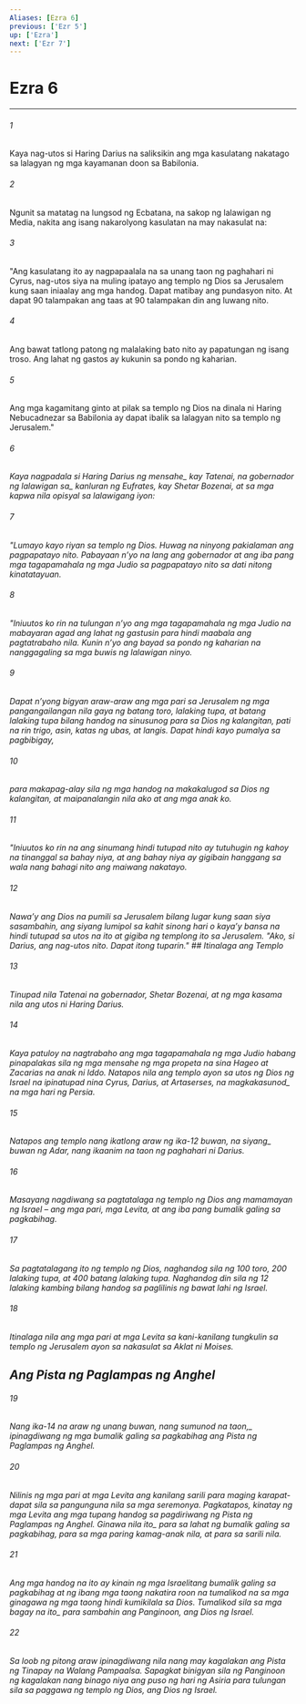 ```yaml
---
Aliases: [Ezra 6]
previous: ['Ezr 5']
up: ['Ezra']
next: ['Ezr 7']
---
```

# Ezra 6

***






















###### 1 










Kaya nag-utos si Haring Darius na saliksikin ang mga kasulatang nakatago sa lalagyan ng mga kayamanan doon sa Babilonia. 





















###### 2 










Ngunit sa matatag na lungsod ng Ecbatana, na sakop ng lalawigan ng Media, nakita ang isang nakarolyong kasulatan na may nakasulat na: 





















###### 3 










"Ang kasulatang ito ay nagpapaalala na sa unang taon ng paghahari ni Cyrus, nag-utos siya na muling ipatayo ang templo ng Dios sa Jerusalem kung saan iniaalay ang mga handog. Dapat matibay ang pundasyon nito. At dapat 90 talampakan ang taas at 90 talampakan din ang luwang nito. 





















###### 4 










Ang bawat tatlong patong ng malalaking bato nito ay papatungan ng isang troso. Ang lahat ng gastos ay kukunin sa pondo ng kaharian. 





















###### 5 










Ang mga kagamitang ginto at pilak sa templo ng Dios na dinala ni Haring Nebucadnezar sa Babilonia ay dapat ibalik sa lalagyan nito sa templo ng Jerusalem." 





















###### 6 










<i class="trans-change">Kaya nagpadala si Haring Darius ng mensahe_ kay Tatenai, na gobernador ng <i class="trans-change">lalawigan sa_ kanluran ng Eufrates, kay Shetar Bozenai, at sa mga kapwa nila opisyal sa lalawigang iyon: 





















###### 7 










"Lumayo kayo riyan sa templo ng Dios. Huwag na ninyong pakialaman ang pagpapatayo nito. Pabayaan nʼyo na lang ang gobernador at ang iba pang mga tagapamahala ng mga Judio sa pagpapatayo nito sa dati nitong kinatatayuan. 





















###### 8 










"Iniuutos ko rin na tulungan nʼyo ang mga tagapamahala ng mga Judio na mabayaran agad ang lahat ng gastusin para hindi maabala ang pagtatrabaho nila. Kunin nʼyo ang bayad sa pondo ng kaharian na nanggagaling sa mga buwis ng lalawigan ninyo. 





















###### 9 










Dapat nʼyong bigyan araw-araw ang mga pari sa Jerusalem ng mga pangangailangan nila gaya ng batang toro, lalaking tupa, at batang lalaking tupa bilang handog na sinusunog para sa Dios ng kalangitan, pati na rin trigo, asin, katas ng ubas, at langis. Dapat hindi kayo pumalya sa pagbibigay, 





















###### 10 










para makapag-alay sila ng mga handog na makakalugod sa Dios ng kalangitan, at maipanalangin nila ako at ang mga anak ko. 





















###### 11 










"Iniuutos ko rin na ang sinumang hindi tutupad nito ay tutuhugin ng kahoy na tinanggal sa bahay niya, at ang bahay niya ay gigibain hanggang sa wala nang bahagi nito ang maiwang nakatayo. 





















###### 12 










Nawaʼy ang Dios na pumili sa Jerusalem bilang lugar kung saan siya sasambahin, ang siyang lumipol sa kahit sinong hari o kayaʼy bansa na hindi tutupad sa utos na ito at gigiba ng templong ito sa Jerusalem. "Ako, si Darius, ang nag-utos nito. Dapat itong tuparin." ## Itinalaga ang Templo 





















###### 13 










Tinupad nila Tatenai na gobernador, Shetar Bozenai, at ng mga kasama nila ang utos ni Haring Darius. 





















###### 14 










Kaya patuloy na nagtrabaho ang mga tagapamahala ng mga Judio habang pinapalakas sila ng mga mensahe ng mga propeta na sina Hageo at Zacarias na anak ni Iddo. Natapos nila ang templo ayon sa utos ng Dios ng Israel na ipinatupad nina Cyrus, Darius, at Artaserses, <i class="trans-change">na magkakasunod_ na mga hari ng Persia. 





















###### 15 










Natapos ang templo nang ikatlong araw ng <i class="trans-change">ika-12 buwan, na siyang_ buwan ng Adar, nang ikaanim na taon ng paghahari ni Darius. 





















###### 16 










Masayang nagdiwang sa pagtatalaga ng templo ng Dios ang mamamayan ng Israel – ang mga pari, mga Levita, at ang iba pang bumalik galing sa pagkabihag. 





















###### 17 










Sa pagtatalagang ito ng templo ng Dios, naghandog sila ng 100 toro, 200 lalaking tupa, at 400 batang lalaking tupa. Naghandog din sila ng 12 lalaking kambing bilang handog sa paglilinis ng bawat lahi ng Israel. 





















###### 18 










Itinalaga nila ang mga pari at mga Levita sa kani-kanilang tungkulin sa templo ng Jerusalem ayon sa nakasulat sa Aklat ni Moises.

## Ang Pista ng Paglampas ng Anghel 





















###### 19 










Nang ika-14 na araw ng unang buwan, <i class="trans-change">nang sumunod na taon,_ ipinagdiwang ng mga bumalik galing sa pagkabihag ang Pista ng Paglampas ng Anghel. 





















###### 20 










Nilinis ng mga pari at mga Levita ang kanilang sarili para maging karapat-dapat sila sa pangunguna nila sa mga seremonya. Pagkatapos, kinatay ng mga Levita ang mga tupang handog sa pagdiriwang ng Pista ng Paglampas ng Anghel. <i class="trans-change">Ginawa nila ito_ para sa lahat ng bumalik galing sa pagkabihag, para sa mga paring kamag-anak nila, at para sa sarili nila. 





















###### 21 










Ang mga handog na ito ay kinain ng mga Israelitang bumalik galing sa pagkabihag at ng ibang mga taong nakatira roon na tumalikod na sa mga ginagawa ng mga taong hindi kumikilala sa Dios. <i class="trans-change">Tumalikod sila sa mga bagay na ito_ para sambahin ang Panginoon, ang Dios ng Israel. 





















###### 22 










Sa loob ng pitong araw ipinagdiwang nila nang may kagalakan ang Pista ng Tinapay na Walang Pampaalsa. Sapagkat binigyan sila ng Panginoon ng kagalakan nang binago niya ang puso ng hari ng Asiria para tulungan sila sa paggawa ng templo ng Dios, ang Dios ng Israel.
